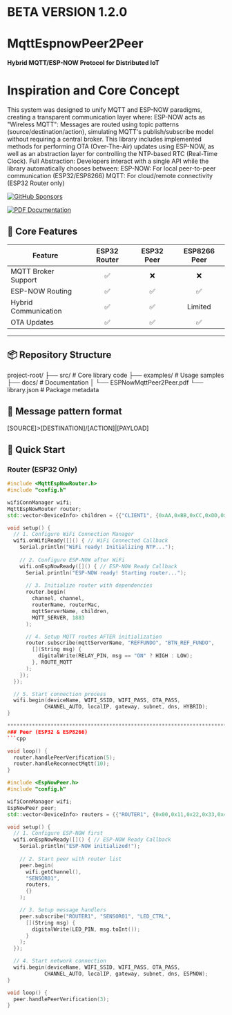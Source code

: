 # ######################################
# BETA VERSION 1.2.0
# ######################################
# ######################################
# MqttEspnowPeer2Peer  
**Hybrid MQTT/ESP-NOW Protocol for Distributed IoT**  
# Inspiration and Core Concept

This system was designed to unify MQTT and ESP-NOW paradigms, creating a transparent communication layer where:
ESP-NOW acts as "Wireless MQTT": Messages are routed using topic patterns (source/destination/action), simulating MQTT's publish/subscribe model without requiring a central broker. 
This library includes implemented methods for performing OTA (Over-The-Air) updates using ESP-NOW, as well as an abstraction layer for controlling the NTP-based RTC (Real-Time Clock). 
Full Abstraction: Developers interact with a single API while the library automatically chooses between:
ESP-NOW: For local peer-to-peer communication (ESP32/ESP8266)
MQTT: For cloud/remote connectivity (ESP32 Router only)


[![GitHub Sponsors](https://img.shields.io/badge/Sponsor-30363D?style=for-the-badge&logo=GitHub-Sponsors&logoColor=white)](https://github.com/sponsors/marcelopi)

[![PDF Documentation](https://img.shields.io/badge/Download-Full_Documentation-blue)](docs/EspnowMqttPeer2Peer.pdf)


## 🌟 Core Features

| Feature                  | ESP32 Router | ESP32 Peer | ESP8266 Peer |
|--------------------------|:------------:|:----------:|:------------:|
| MQTT Broker Support      | ✅           | ❌         | ❌           |
| ESP-NOW Routing          | ✅           | ✅         | ✅           |
| Hybrid Communication     | ✅           | ✅         | Limited      |
| OTA Updates              | ✅           | ✅         | ✅           |

---

## 📦 Repository Structure
project-root/
├── src/ # Core library code
├── examples/ # Usage samples
├── docs/ # Documentation
│ └── ESPNowMqttPeer2Peer.pdf
└── library.json # Package metadata
## 📨 Message pattern format
[SOURCE]>[DESTINATION]/[ACTION]|[PAYLOAD]

## 🚀 Quick Start

### Router (ESP32 Only)
```cpp
#include <MqttEspNowRouter.h>
#include "config.h"

wifiConnManager wifi;
MqttEspNowRouter router;
std::vector<DeviceInfo> children = {{"CLIENT1", {0xAA,0xBB,0xCC,0xDD,0xEE,0xFF}}};

void setup() {
  // 1. Configure WiFi Connection Manager
  wifi.onWifiReady([]() { // WiFi Connected Callback
    Serial.println("WiFi ready! Initializing NTP...");
    
    // 2. Configure ESP-NOW after WiFi
    wifi.onEspNowReady([]() { // ESP-NOW Ready Callback
      Serial.println("ESP-NOW ready! Starting router...");
      
      // 3. Initialize router with dependencies
      router.begin(
        channel, channel, 
        routerName, routerMac,
        mqttServerName, children,
        MQTT_SERVER, 1883
      );

      // 4. Setup MQTT routes AFTER initialization
      router.subscribe(mqttServerName, "REFFUNDO", "BTN_REF_FUNDO", 
        [](String msg) {
          digitalWrite(RELAY_PIN, msg == "ON" ? HIGH : LOW);
        }, ROUTE_MQTT
      );
    });
  });

  // 5. Start connection process
  wifi.begin(deviceName, WIFI_SSID, WIFI_PASS, OTA_PASS, 
            CHANNEL_AUTO, localIP, gateway, subnet, dns, HYBRID);
}

*********************************************************************************************
### Peer (ESP32 & ESP8266)
```cpp

void loop() {
  router.handlePeerVerification(5);
  router.handleReconnectMqtt(10);
}

#include <EspNowPeer.h>
#include "config.h"

wifiConnManager wifi;
EspNowPeer peer;
std::vector<DeviceInfo> routers = {{"ROUTER1", {0x00,0x11,0x22,0x33,0x44,0x55}}};

void setup() {
  // 1. Configure ESP-NOW first
  wifi.onEspNowReady([]() { // ESP-NOW Ready Callback
    Serial.println("ESP-NOW initialized!");
    
    // 2. Start peer with router list
    peer.begin(
      wifi.getChannel(), 
      "SENSOR01", 
      routers, 
      {}
    );

    // 3. Setup message handlers
    peer.subscribe("ROUTER1", "SENSOR01", "LED_CTRL", 
      [](String msg) {
        digitalWrite(LED_PIN, msg.toInt());
      }
    );
  });

  // 4. Start network connection
  wifi.begin(deviceName, WIFI_SSID, WIFI_PASS, OTA_PASS,
            CHANNEL_AUTO, localIP, gateway, subnet, dns, ESPNOW);
}

void loop() {
  peer.handlePeerVerification(3);
}

